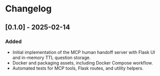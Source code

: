 # Changelog

## [0.1.0] - 2025-02-14
### Added
- Initial implementation of the MCP human handoff server with Flask UI and in-memory TTL question storage.
- Docker and packaging assets, including Docker Compose workflow.
- Automated tests for MCP tools, Flask routes, and utility helpers.

